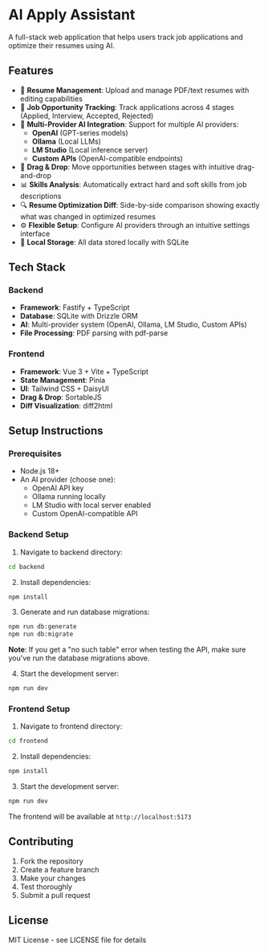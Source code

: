 # AI Apply Assistant

A full-stack web application that helps users track job applications and optimize their resumes using AI.

## Features

- 📄 **Resume Management**: Upload and manage PDF/text resumes with editing capabilities
- 🎯 **Job Opportunity Tracking**: Track applications across 4 stages (Applied, Interview, Accepted, Rejected)
- 🤖 **Multi-Provider AI Integration**: Support for multiple AI providers:
  - **OpenAI** (GPT-series models)
  - **Ollama** (Local LLMs)
  - **LM Studio** (Local inference server)
  - **Custom APIs** (OpenAI-compatible endpoints)
- 🎨 **Drag & Drop**: Move opportunities between stages with intuitive drag-and-drop
- 📊 **Skills Analysis**: Automatically extract hard and soft skills from job descriptions
- 🔍 **Resume Optimization Diff**: Side-by-side comparison showing exactly what was changed in optimized resumes
- ⚙️ **Flexible Setup**: Configure AI providers through an intuitive settings interface
- 💾 **Local Storage**: All data stored locally with SQLite

## Tech Stack

### Backend
- **Framework**: Fastify + TypeScript
- **Database**: SQLite with Drizzle ORM
- **AI**: Multi-provider system (OpenAI, Ollama, LM Studio, Custom APIs)
- **File Processing**: PDF parsing with pdf-parse

### Frontend
- **Framework**: Vue 3 + Vite + TypeScript
- **State Management**: Pinia
- **UI**: Tailwind CSS + DaisyUI
- **Drag & Drop**: SortableJS
- **Diff Visualization**: diff2html

## Setup Instructions

### Prerequisites
- Node.js 18+
- An AI provider (choose one):
  - OpenAI API key
  - Ollama running locally
  - LM Studio with local server enabled
  - Custom OpenAI-compatible API

### Backend Setup

1. Navigate to backend directory:
```bash
cd backend
```

2. Install dependencies:
```bash
npm install
```

3. Generate and run database migrations:
```bash
npm run db:generate
npm run db:migrate
```

**Note**: If you get a "no such table" error when testing the API, make sure you've run the database migrations above.

4. Start the development server:
```bash
npm run dev
```

### Frontend Setup

1. Navigate to frontend directory:
```bash
cd frontend
```

2. Install dependencies:
```bash
npm install
```

3. Start the development server:
```bash
npm run dev
```

The frontend will be available at `http://localhost:5173`

## Contributing

1. Fork the repository
2. Create a feature branch
3. Make your changes
4. Test thoroughly
5. Submit a pull request

## License

MIT License - see LICENSE file for details